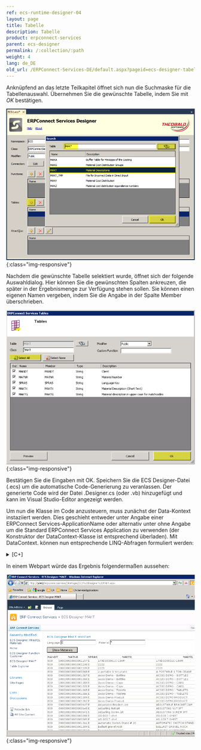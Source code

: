 ```yaml
---
ref: ecs-runtime-designer-04
layout: page
title: Tabelle
description: Tabelle
product: erpconnect-services
parent: ecs-designer
permalink: /:collection/:path
weight: 4
lang: de_DE
old_url: /ERPConnect-Services-DE/default.aspx?pageid=ecs-designer-tabelle
---
```


Anknüpfend an das letzte Teilkapitel öffnet sich nun die Suchmaske für die Tabellenauswahl. Übernehmen Sie die gewünschte Tabelle, indem Sie mit *OK* bestätigen.

![ECS-Designer-Table-01](/img/content/ECS-Designer-Table-01.png){:class="img-responsive"}

Nachdem die gewünschte Tabelle selektiert wurde, öffnet sich der folgende Auswahldialog. Hier können Sie die gewünschten Spalten ankreuzen, die später in der Ergebnismenge zur Verfügung stehen sollen. Sie können einen eigenen Namen vergeben, indem Sie die Angabe in der Spalte Member überschrieben. 


![ECS-Designer-Table-02](/img/content/ECS-Designer-Table-02.png){:class="img-responsive"}

Bestätigen Sie die Eingaben mit OK. Speichern Sie die ECS Designer-Datei (.ecs) um die automatische Code-Generierung zu veranlassen. Der generierte Code wird der Datei  .Designer.cs (oder .vb) hinzugefügt und kann im Visual Studio-Editor angezeigt werden.

Um nun die Klasse im Code anzusteuern, muss zunächst der Data-Kontext instaziiert werden. Dies geschieht entweder unter Angabe einer ERPConnect Services-ApplicationName oder alternativ unter ohne Angabe um die Standard ERPConnect Services Application zu verwenden (der Konstruktor der DataContext-Klasse ist entsprechend überladen). Mit DataContext. können nun entsprechende LINQ-Abfragen formuliert werden:

<details>
<summary>[C+]</summary>
{% highlight csharp %}
using ERPConnectServices;
using System.Linq;
//…
using(ERPConnectServicesContext context = new ERPConnectServicesContext())
{
var data = (from m in context.MAKTList select m).OrderBy(m => m.MAKTX).Take(100);           
gv_Material.AutoGenerateColumns = true;
gv_Material.DataSource = data.ToList();
gv_Material.DataBind(); 
}
{% endhighlight %}
</details>

In einem Webpart würde das Ergebnis folgendermaßen aussehen:


![ECS-Designer-Table-03](/img/content/ECS-Designer-Table-03.png){:class="img-responsive"}
